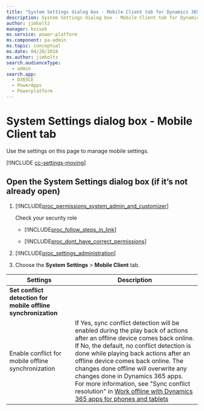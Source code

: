 ```yaml
---
title: "System Settings dialog box - Mobile Client tab for Dynamics 365 apps  | MicrosoftDocs"
description: System Settings dialog box - Mobile Client tab for Dynamics 365 apps 
author: jimholtz
manager: kvivek
ms.service: power-platform
ms.component: pa-admin
ms.topic: conceptual
ms.date: 04/20/2018
ms.author: jimholtz
search.audienceType: 
  - admin
search.app: 
  - D365CE
  - PowerApps
  - Powerplatform
---
```

# System Settings dialog box - Mobile Client tab

Use the settings on this page to manage mobile settings.

[!INCLUDE [cc-settings-moving](../includes/cc-settings-moving.md)] 

## Open the System Settings dialog box (if it’s not already open)  

1. [!INCLUDE[proc_permissions_system_admin_and_customizer](../includes/proc-permissions-system-admin-and-customizer.md)]  

    Check your security role  

   - [!INCLUDE[proc_follow_steps_in_link](../includes/proc-follow-steps-in-link.md)]  

   - [!INCLUDE[proc_dont_have_correct_permissions](../includes/proc-dont-have-correct-permissions.md)]  

2. [!INCLUDE[proc_settings_administration](../includes/proc-settings-administration.md)]  

3. Choose the **System Settings** > **Mobile Client** tab.  


|                           Settings                            |                                                                                                                                                                                                                                         Description                                                                                                                                                                                                                                          |
|---------------------------------------------------------------|----------------------------------------------------------------------------------------------------------------------------------------------------------------------------------------------------------------------------------------------------------------------------------------------------------------------------------------------------------------------------------------------------------------------------------------------------------------------------------------------|
| **Set conflict detection for mobile offline synchronization** |                                                                                                                                                                                                                                                                                                                                                                                                                                                                                              |
|      Enable conflict for mobile offline synchronization       | If Yes, sync conflict detection will be enabled during the play back of actions after an offline device comes back online. If No, the default, no conflict detection is done while playing back actions after an offline device comes back online. The changes done offline will overwrite any changes done in Dynamics 365 apps.<br/>For more information, see "Sync conflict resolution" in [Work offline with Dynamics 365 apps for phones and tablets](/dynamics365/customer-engagement/mobile-app/v8/go-mobile/work-offline.md) |

